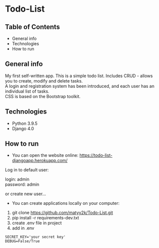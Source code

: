 # Todo-List 
## Table of Contents

* General info
* Technologies
* How to run


## General info
My first self-written app. This is a simple todo list. 
Includes CRUD - allows you to create, modify and delete tasks.  
A login and registration system has been introduced, and each user has an individual list of tasks.  
CSS is based on the Bootstrap toolkit.


## Technologies
- Python 3.9.5
- Django 4.0


## How to run

* You can open the website online:
https://todo-list-djangoapp.herokuapp.com/

Log in to default user:

login: admin  
password: admin

or create new user...

* You can create applications locally on your computer:

1) git clone https://github.com/matyy2k/Todo-List.git
2) pip install -r requirements-dev.txt
3) create .env file in project
4) add in .env 
```
SECRET_KEY='your secret key'
DEBUG=False/True
```







